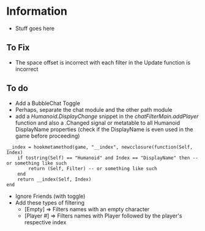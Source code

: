 # Information
- Stuff goes here

## To Fix
- The space offset is incorrect with each filter in the Update function is incorrect

## To do
- Add a BubbleChat Toggle
- Perhaps, separate the chat module and the other path module
- add a _Humanoid.DisplayChange_ snippet in the _chatFilterMain.addPlayer_ function and also a .Changed signal or metatable to all Humanoid DisplayName properties (check if the DisplayName is even used in the game before proceeding)
``` 
__index = hookmetamethod(game, "__index", newcclosure(function(Self, Index)  
    if tostring(Self) == "Humanoid" and Index == "DisplayName" then -- or something like such
        return (Self, Filter) -- or something like such
    end
    return __index(Self, Index)
end 
```
- Ignore Friends (with toggle)
- Add these types of filtering
  - [Empty] => Filters names with an empty character
  - [Player #] => Filters names with Player followed by the player's respective index
